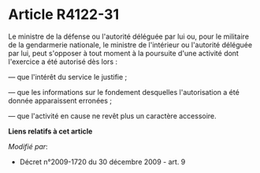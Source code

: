 # Article R4122-31

Le ministre de la défense ou     l'autorité déléguée par lui ou, pour le militaire de la gendarmerie nationale, le ministre
de l'intérieur ou l'autorité déléguée par lui, peut s'opposer à tout moment à la poursuite d'une activité dont l'exercice a
été autorisé dès lors : 

― que l'intérêt du service le justifie ; 

― que les informations sur le fondement desquelles l'autorisation a été donnée apparaissent erronées ; 

― que l'activité en cause ne revêt plus un caractère accessoire.

**Liens relatifs à cet article**

_Modifié par_:

  - Décret n°2009-1720 du 30 décembre 2009 - art. 9
